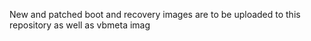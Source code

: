 New and patched boot and recovery images are to be uploaded to this repository as well as vbmeta imag
